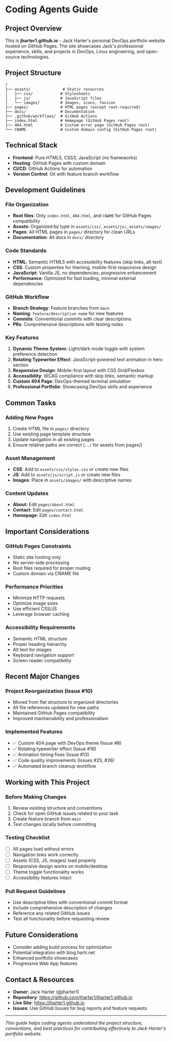 # Coding Agents Guide

## Project Overview
This is **jharter1.github.io** - Jack Harter's personal DevOps portfolio website hosted on GitHub Pages. The site showcases Jack's professional experience, skills, and projects in DevOps, Linux engineering, and open-source technologies.

## Project Structure
```
/
├── assets/              # Static resources
│   ├── css/            # Stylesheets
│   ├── js/             # JavaScript files
│   └── images/         # Images, icons, favicon
├── pages/              # HTML pages (except root-required)
├── docs/               # Documentation
├── .github/workflows/  # GitHub Actions
├── index.html          # Homepage (GitHub Pages root)
├── 404.html            # Custom error page (GitHub Pages root)
└── CNAME               # Custom domain config (GitHub Pages root)
```

## Technical Stack
- **Frontend**: Pure HTML5, CSS3, JavaScript (no frameworks)
- **Hosting**: GitHub Pages with custom domain
- **CI/CD**: GitHub Actions for automation
- **Version Control**: Git with feature branch workflow

## Development Guidelines

### File Organization
- **Root files**: Only `index.html`, `404.html`, and `CNAME` for GitHub Pages compatibility
- **Assets**: Organized by type in `assets/css/`, `assets/js/`, `assets/images/`
- **Pages**: All HTML pages in `pages/` directory for clean URLs
- **Documentation**: All docs in `docs/` directory

### Code Standards
- **HTML**: Semantic HTML5 with accessibility features (skip links, alt text)
- **CSS**: Custom properties for theming, mobile-first responsive design
- **JavaScript**: Vanilla JS, no dependencies, progressive enhancement
- **Performance**: Optimized for fast loading, minimal external dependencies

### GitHub Workflow
- **Branch Strategy**: Feature branches from `main`
- **Naming**: `feature/descriptive-name` for new features
- **Commits**: Conventional commits with clear descriptions
- **PRs**: Comprehensive descriptions with testing notes

### Key Features
1. **Dynamic Theme System**: Light/dark mode toggle with system preference detection
2. **Rotating Typewriter Effect**: JavaScript-powered text animation in hero section
3. **Responsive Design**: Mobile-first layout with CSS Grid/Flexbox
4. **Accessibility**: WCAG compliance with skip links, semantic markup
5. **Custom 404 Page**: DevOps-themed terminal simulation
6. **Professional Portfolio**: Showcasing DevOps skills and experience

## Common Tasks

### Adding New Pages
1. Create HTML file in `pages/` directory
2. Use existing page template structure
3. Update navigation in all existing pages
4. Ensure relative paths are correct (`../` for assets from pages/)

### Asset Management
- **CSS**: Add to `assets/css/styles.css` or create new files
- **JS**: Add to `assets/js/script.js` or create new files  
- **Images**: Place in `assets/images/` with descriptive names

### Content Updates
- **About**: Edit `pages/about.html`
- **Contact**: Edit `pages/contact.html`
- **Homepage**: Edit `index.html`

## Important Considerations

### GitHub Pages Constraints
- Static site hosting only
- No server-side processing
- Root files required for proper routing
- Custom domain via CNAME file

### Performance Priorities
- Minimize HTTP requests
- Optimize image sizes
- Use efficient CSS/JS
- Leverage browser caching

### Accessibility Requirements
- Semantic HTML structure
- Proper heading hierarchy
- Alt text for images
- Keyboard navigation support
- Screen reader compatibility

## Recent Major Changes

### Project Reorganization (Issue #10)
- Moved from flat structure to organized directories
- All file references updated for new paths
- Maintained GitHub Pages compatibility
- Improved maintainability and professionalism

### Implemented Features
- ✅ Custom 404 page with DevOps theme (Issue #8)
- ✅ Rotating typewriter effect (Issue #16)
- ✅ Animation timing fixes (Issue #13)
- ✅ Code quality improvements (Issues #25, #26)
- ✅ Automated branch cleanup workflow

## Working with This Project

### Before Making Changes
1. Review existing structure and conventions
2. Check for open GitHub issues related to your task
3. Create feature branch from `main`
4. Test changes locally before committing

### Testing Checklist
- [ ] All pages load without errors
- [ ] Navigation links work correctly
- [ ] Assets (CSS, JS, images) load properly
- [ ] Responsive design works on mobile/desktop
- [ ] Theme toggle functionality works
- [ ] Accessibility features intact

### Pull Request Guidelines
- Use descriptive titles with conventional commit format
- Include comprehensive description of changes
- Reference any related GitHub issues
- Test all functionality before requesting review

## Future Considerations
- Consider adding build process for optimization
- Potential integration with blog.hartr.net
- Enhanced portfolio showcases
- Progressive Web App features

## Contact & Resources
- **Owner**: Jack Harter (@jharter1)
- **Repository**: https://github.com/jharter1/jharter1.github.io
- **Live Site**: https://jharter1.github.io
- **Issues**: Use GitHub Issues for bug reports and feature requests

---

*This guide helps coding agents understand the project structure, conventions, and best practices for contributing effectively to Jack Harter's portfolio website.*